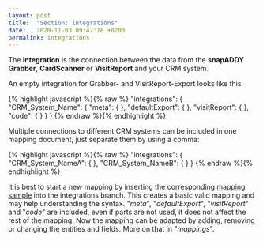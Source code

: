 ```yaml
---
layout: post
title:  "Section: integrations"
date:   2020-11-03 09:47:18 +0200
permalink: integrations
---
```


The **integration** is the connection between the data from the **snapADDY Grabber**, **CardScanner** or **VisitReport** and your CRM system.

An empty integration for Grabber- and VisitReport-Export looks like this:

{% highlight javascript %}{% raw %}
"integrations": {
  "CRM_System_Name": {
    "meta": {
    },
    "defaultExport": {
    },
    "visitReport": {
    },
    "code": {
    }
  }
}
{% endraw %}{% endhighlight %}

Multiple connections to different CRM systems can be included in one mapping document, just separate them by using a comma:

{% highlight javascript %}{% raw %}
"integrations": {
    "CRM_System_NameA": {
    },
    "CRM_System_NameB": {
    }
  }
{% endraw %}{% endhighlight %}



It is  best to start a new mapping by inserting the corresponding [mapping sample](https://github.com/snapADDY/snapaddy-mapping-samples/tree/master) into the integrations branch. This creates a basic valid mapping and may help understanding the syntax. "*meta*", "*defaultExport*", "*visitReport*" and "*code*" are included, even if parts are not used, it does not affect the rest of the mapping.
Now the mapping can be adapted by adding, removing or changing the entities and fields. More on that in "*mappings*".
